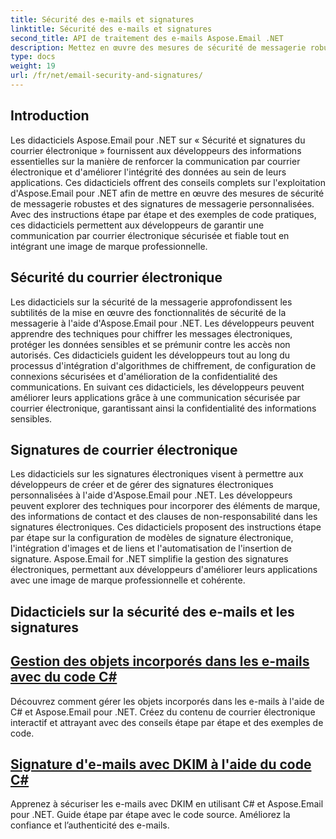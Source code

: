 ```yaml
---
title: Sécurité des e-mails et signatures
linktitle: Sécurité des e-mails et signatures
second_title: API de traitement des e-mails Aspose.Email .NET
description: Mettez en œuvre des mesures de sécurité de messagerie robustes et des signatures personnalisées avec les didacticiels Aspose.Email pour .NET. Garantissez une communication sécurisée et une image de marque professionnelle.
type: docs
weight: 19
url: /fr/net/email-security-and-signatures/
---
```


## Introduction

Les didacticiels Aspose.Email pour .NET sur « Sécurité et signatures du courrier électronique » fournissent aux développeurs des informations essentielles sur la manière de renforcer la communication par courrier électronique et d'améliorer l'intégrité des données au sein de leurs applications. Ces didacticiels offrent des conseils complets sur l'exploitation d'Aspose.Email pour .NET afin de mettre en œuvre des mesures de sécurité de messagerie robustes et des signatures de messagerie personnalisées. Avec des instructions étape par étape et des exemples de code pratiques, ces didacticiels permettent aux développeurs de garantir une communication par courrier électronique sécurisée et fiable tout en intégrant une image de marque professionnelle.

## Sécurité du courrier électronique

Les didacticiels sur la sécurité de la messagerie approfondissent les subtilités de la mise en œuvre des fonctionnalités de sécurité de la messagerie à l'aide d'Aspose.Email pour .NET. Les développeurs peuvent apprendre des techniques pour chiffrer les messages électroniques, protéger les données sensibles et se prémunir contre les accès non autorisés. Ces didacticiels guident les développeurs tout au long du processus d'intégration d'algorithmes de chiffrement, de configuration de connexions sécurisées et d'amélioration de la confidentialité des communications. En suivant ces didacticiels, les développeurs peuvent améliorer leurs applications grâce à une communication sécurisée par courrier électronique, garantissant ainsi la confidentialité des informations sensibles.

## Signatures de courrier électronique

Les didacticiels sur les signatures électroniques visent à permettre aux développeurs de créer et de gérer des signatures électroniques personnalisées à l'aide d'Aspose.Email pour .NET. Les développeurs peuvent explorer des techniques pour incorporer des éléments de marque, des informations de contact et des clauses de non-responsabilité dans les signatures électroniques. Ces didacticiels proposent des instructions étape par étape sur la configuration de modèles de signature électronique, l'intégration d'images et de liens et l'automatisation de l'insertion de signature. Aspose.Email for .NET simplifie la gestion des signatures électroniques, permettant aux développeurs d'améliorer leurs applications avec une image de marque professionnelle et cohérente.


## Didacticiels sur la sécurité des e-mails et les signatures
## [Gestion des objets incorporés dans les e-mails avec du code C#](./handling-embedded-objects-in-emails-with-csharp-code/)
Découvrez comment gérer les objets incorporés dans les e-mails à l'aide de C# et Aspose.Email pour .NET. Créez du contenu de courrier électronique interactif et attrayant avec des conseils étape par étape et des exemples de code.
## [Signature d'e-mails avec DKIM à l'aide du code C#](./signing-emails-with-dkim-using-csharp-code/)
Apprenez à sécuriser les e-mails avec DKIM en utilisant C# et Aspose.Email pour .NET. Guide étape par étape avec le code source. Améliorez la confiance et l’authenticité des e-mails.